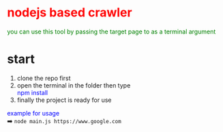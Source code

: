 <h1 style="color:red;">nodejs based crawler </h1>
<p style="color:green;"> 
  you can use this tool by passing the target page to as a terminal argument 
</p>
<h1>start</h1>
<ol>
  <li>clone the repo first</li>
  <li>open the terminal in the folder then type <div style="color:blue">npm install </div></li>
  <li>finally the project is ready for use</li>
</ol>

<div style="color:blue">example for usage </div>
➡️
<code>node main.js https://www.google.com</code>
